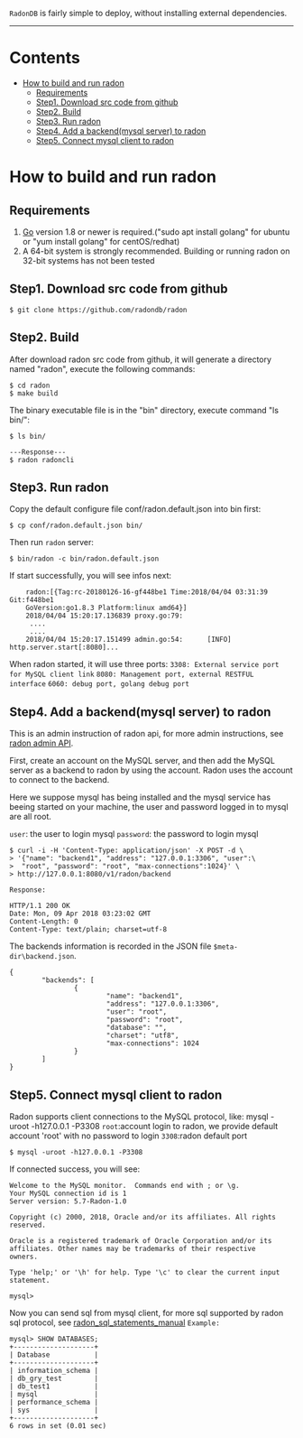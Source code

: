 `RadonDB` is fairly simple to deploy, without installing external dependencies.

--------------------------------------------------------------------------------------------------
Contents
=================

* [How to build and run radon](#how-to-build-and-run-radon)
   * [Requirements](#requirements)
   * [Step1. Download src code from github](#step1-download-src-code-from-github)
   * [Step2. Build](#step2-build)
   * [Step3. Run radon](#step3-run-radon)
   * [Step4. Add a backend(mysql server) to radon](#step4-add-a-backendmysql-server-to-radon)
   * [Step5. Connect mysql client to radon](#step5-connect-mysql-client-to-radon)

# How to build and run radon

## Requirements
1. [Go](http://golang.org) version 1.8 or newer is required.("sudo apt install golang" for ubuntu or "yum install golang" for centOS/redhat)
2. A 64-bit system is strongly recommended. Building or running radon on 32-bit systems has not been tested

## Step1. Download src code from github
```
$ git clone https://github.com/radondb/radon
```

## Step2. Build
After download radon src code from github, it will generate a directory named "radon", execute the following commands:
```
$ cd radon
$ make build
```
The binary executable file is in the "bin" directory, execute  command "ls bin/":
```
$ ls bin/

---Response---
$ radon radoncli
```

## Step3. Run radon
Copy the default configure file conf/radon.default.json into bin first:
```
$ cp conf/radon.default.json bin/
```
 
Then run `radon` server:
```
$ bin/radon -c bin/radon.default.json
``` 
If start successfully, you will see infos next:
```
    radon:[{Tag:rc-20180126-16-gf448be1 Time:2018/04/04 03:31:39 Git:f448be1
    GoVersion:go1.8.3 Platform:linux amd64}]
    2018/04/04 15:20:17.136839 proxy.go:79:
     ....
     .... 
    2018/04/04 15:20:17.151499 admin.go:54:      [INFO]     http.server.start[:8080]...
```
When radon started, it will use three ports:
`3308: External service port for MySQL client link`
`8080: Management port, external RESTFUL interface`
`6060: debug port, golang debug port`

## Step4. Add a backend(mysql server) to radon
This is an admin instruction of radon api, for more admin instructions, see  [radon admin API](api.md).

First, create an account on the MySQL server, and then add the MySQL server as a backend to radon by using the account. Radon uses the account to connect to the backend.

Here we suppose mysql has being installed and the mysql service has beeing started on your machine, the user and password logged in to mysql are all root.

`user`: the user to login mysql
`password`: the password to login mysql
```
$ curl -i -H 'Content-Type: application/json' -X POST -d \
> '{"name": "backend1", "address": "127.0.0.1:3306", "user":\
>  "root", "password": "root", "max-connections":1024}' \
> http://127.0.0.1:8080/v1/radon/backend
```
`Response: `
```
HTTP/1.1 200 OK
Date: Mon, 09 Apr 2018 03:23:02 GMT
Content-Length: 0
Content-Type: text/plain; charset=utf-8
```

The backends information is recorded in the JSON file `$meta-dir\backend.json`. 
```
{
        "backends": [
                {
                        "name": "backend1",
                        "address": "127.0.0.1:3306",
                        "user": "root",
                        "password": "root",
                        "database": "",
                        "charset": "utf8",
                        "max-connections": 1024
                }
        ]
}
```

## Step5. Connect mysql client to radon
Radon supports client connections to the MySQL protocol, like: mysql -uroot -h127.0.0.1 -P3308
`root`:account login to radon, we provide default account 'root' with no password to login
`3308`:radon default port
```
$ mysql -uroot -h127.0.0.1 -P3308
```
If connected success, you will see:
```
Welcome to the MySQL monitor.  Commands end with ; or \g.
Your MySQL connection id is 1
Server version: 5.7-Radon-1.0

Copyright (c) 2000, 2018, Oracle and/or its affiliates. All rights reserved.

Oracle is a registered trademark of Oracle Corporation and/or its
affiliates. Other names may be trademarks of their respective
owners.

Type 'help;' or '\h' for help. Type '\c' to clear the current input statement.

mysql> 
```
Now you can send sql from mysql client, for more sql supported by radon sql protocol, see [radon_sql_statements_manual](radon_sql_statements_manual.md)
`Example: `
```
mysql> SHOW DATABASES;
+--------------------+
| Database           |
+--------------------+
| information_schema |
| db_gry_test        |
| db_test1           |
| mysql              |
| performance_schema |
| sys                |
+--------------------+
6 rows in set (0.01 sec)
```
